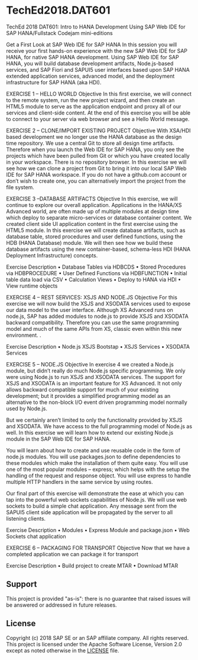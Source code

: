 # TechEd2018.DAT601
TechEd 2018 DAT601: Intro to HANA Development Using SAP Web IDE for SAP HANA/Fullstack Codejam mini-editions

Get a First Look at SAP Web IDE for SAP HANA In this session you will receive your first hands-on experience with the new SAP Web IDE for SAP HANA, for native SAP HANA development. Using SAP Web IDE for SAP HANA, you will build database development artifacts, Node.js-based services, and SAP Fiori and SAPUI5 user interfaces based upon SAP HANA extended application services, advanced model, and the deployment infrastructure for SAP HANA (aka HDI).

EXERCISE 1 – HELLO WORLD Objective In this first exercise, we will connect to the remote system, run the new project wizard, and then create an HTML5 module to serve as the application endpoint and proxy all of our services and client-side content. At the end of this exercise you will be able to connect to your server via web browser and see a Hello World message.

EXERCISE 2 – CLONE/IMPORT EXISTING PROJECT Objective With XSA/HDI based development we no longer use the HANA database as the design time repository. We use a central Git to store all design time artifacts. Therefore when you launch the Web IDE for SAP HANA, you only see the projects which have been pulled from Git or which you have created locally in your workspace. There is no repository browser. In this exercise we will see how we can clone a project from Git to bring it into our local SAP Web IDE for SAP HANA workspace. If you do not have a github.com account or don’t wish to create one, you can alternatively import the project from the file system.

EXERCISE 3 –DATABASE ARTIFACTS Objective In this exercise, we will continue to explore our overall application. Applications in the HANA/XS Advanced world, are often made up of multiple modules at design time which deploy to separate micro-services or database container content. We created client side UI application content in the first exercise using the HTML5 module. In this exercise we will create database artifacts, such as database table, stored procedures and user defined functions, using the HDB (HANA Database) module. We will then see how we build these database artifacts using the new container-based, schema-less HDI (HANA Deployment Infrastructure) concepts.

Exercise Description •	Database Tables via HDBCDS •	Stored Procedures via HDBPROCEDURE •	User Defined Functions via HDBFUNCTION •	Initial table data load via CSV •	Calculation Views •	Deploy to HANA via HDI •	View runtime objects

EXERCISE 4 – REST SERVICES: XSJS AND NODE.JS Objective For this exercise we will now build the XSJS and XSODATA services used to expose our data model to the user interface. Although XS Advanced runs on node.js, SAP has added modules to node.js to provide XSJS and XSODATA backward compatibility. Therefore you can use the same programming model and much of the same APIs from XS, classic even within this new environment. .

Exercise Description •	Node.js XSJS Bootstap •	XSJS Services •	XSODATA Services

EXERCISE 5 – NODE.JS Objective In exercise 4 we created a Node.js module, but didn’t really do much Node.js specific programming. We only were using Node.js to run XSJS and XSODATA services. The support for XSJS and XSODATA is an important feature for XS Advanced. It not only allows backward compatible support for much of your existing development; but it provides a simplified programming model as an alternative to the non-block I/O event driven programming model normally used by Node.js.

But we certainly aren’t limited to only the functionality provided by XSJS and XSODATA. We have access to the full programming model of Node.js as well. In this exercise we will learn how to extend our existing Node.js module in the SAP Web IDE for SAP HANA.

You will learn about how to create and use reusable code in the form of node.js modules. You will use packages.json to define dependencies to these modules which make the installation of them quite easy. You will use one of the most popular modules – express; which helps with the setup the handling of the request and response object. You will use express to handle multiple HTTP handlers in the same service by using routes.

Our final part of this exercise will demonstrate the ease at which you can tap into the powerful web sockets capabilities of Node.js. We will use web sockets to build a simple chat application. Any message sent from the SAPUI5 client side application will be propagated by the server to all listening clients.

Exercise Description •	Modules •	Express Module and package.json •	Web Sockets chat application

EXERCISE 6 – PACKAGING FOR TRANSPORT Objective Now that we have a completed application we can package it for transport

Exercise Description •	Build project to create MTAR •	Download MTAR

## Support
This project is provided "as-is": there is no guarantee that raised issues will be answered or addressed in future releases.

## License

Copyright (c) 2018 SAP SE or an SAP affiliate company. All rights reserved.
This project is licensed under the Apache Software License, Version 2.0 except as noted otherwise in the [LICENSE](LICENSE) file.
